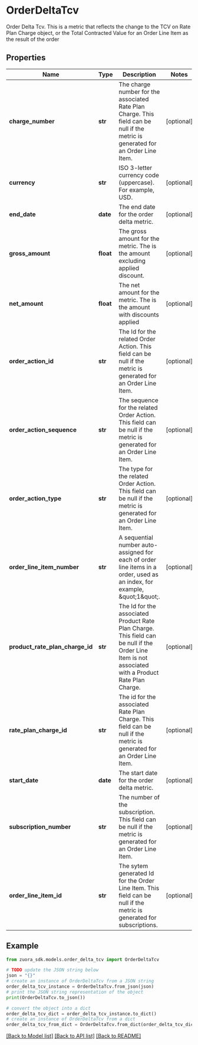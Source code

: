 # OrderDeltaTcv

Order Delta Tcv. This is a metric that reflects the change to the TCV on Rate Plan Charge object, or the Total Contracted Value for an Order Line Item as the result of the order 

## Properties

Name | Type | Description | Notes
------------ | ------------- | ------------- | -------------
**charge_number** | **str** | The charge number for the associated Rate Plan Charge. This field can be null if the metric is generated for an Order Line Item.  | [optional] 
**currency** | **str** | ISO 3-letter currency code (uppercase). For example, USD.  | [optional] 
**end_date** | **date** | The end date for the order delta metric.  | [optional] 
**gross_amount** | **float** | The gross amount for the metric. The is the amount excluding applied discount.  | [optional] 
**net_amount** | **float** | The net amount for the metric. The is the amount with discounts applied  | [optional] 
**order_action_id** | **str** | The Id for the related Order Action. This field can be null if the metric is generated for an Order Line Item.  | [optional] 
**order_action_sequence** | **str** | The sequence for the related Order Action. This field can be null if the metric is generated for an Order Line Item.  | [optional] 
**order_action_type** | **str** | The type for the related Order Action. This field can be null if the metric is generated for an Order Line Item.  | [optional] 
**order_line_item_number** | **str** | A sequential number auto-assigned for each of order line items in a order, used as an index, for example, \&quot;1\&quot;.  | [optional] 
**product_rate_plan_charge_id** | **str** | The Id for the associated Product Rate Plan Charge. This field can be null if the Order Line Item is not associated with a Product Rate Plan Charge. | [optional] 
**rate_plan_charge_id** | **str** | The id for the associated Rate Plan Charge. This field can be null if the metric is generated for an Order Line Item.  | [optional] 
**start_date** | **date** | The start date for the order delta metric.  | [optional] 
**subscription_number** | **str** | The number of the subscription. This field can be null if the metric is generated for an Order Line Item.  | [optional] 
**order_line_item_id** | **str** | The sytem generated Id for the Order Line Item. This field can be null if the metric is generated for subscriptions.  | [optional] 

## Example

```python
from zuora_sdk.models.order_delta_tcv import OrderDeltaTcv

# TODO update the JSON string below
json = "{}"
# create an instance of OrderDeltaTcv from a JSON string
order_delta_tcv_instance = OrderDeltaTcv.from_json(json)
# print the JSON string representation of the object
print(OrderDeltaTcv.to_json())

# convert the object into a dict
order_delta_tcv_dict = order_delta_tcv_instance.to_dict()
# create an instance of OrderDeltaTcv from a dict
order_delta_tcv_from_dict = OrderDeltaTcv.from_dict(order_delta_tcv_dict)
```
[[Back to Model list]](../README.md#documentation-for-models) [[Back to API list]](../README.md#documentation-for-api-endpoints) [[Back to README]](../README.md)


